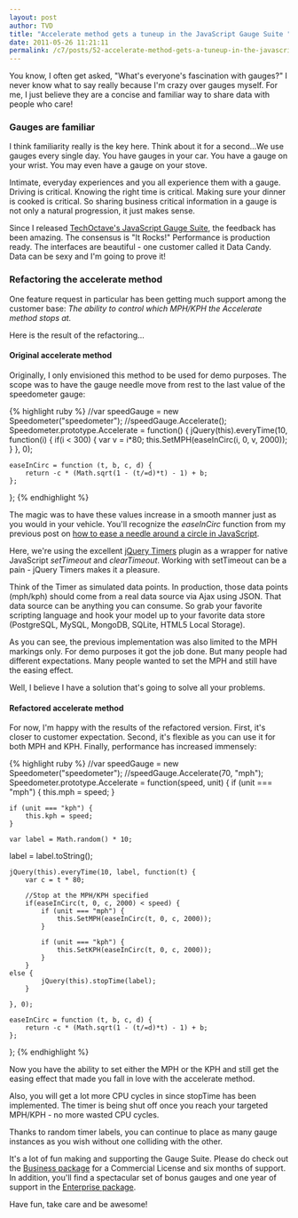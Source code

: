 ```yaml
---
layout: post
author: TVD
title: "Accelerate method gets a tuneup in the JavaScript Gauge Suite "
date: 2011-05-26 11:21:11
permalink: /c7/posts/52-accelerate-method-gets-a-tuneup-in-the-javascript-gauge-suite
---
```


You know, I often get asked, "What's everyone's fascination with gauges?" I never know what to say really because I'm crazy over gauges myself. For me, I just believe they are a concise and familiar way to share data with people who care!

### Gauges are familiar

I think familiarity really is the key here. Think about it for a second...We use gauges every single day. You have gauges in your car. You have a gauge on your wrist. You may even have a gauge on your stove.

Intimate, everyday experiences and you all experience them with a gauge. Driving is critical. Knowing the right time is critical. Making sure your dinner is cooked is critical. So sharing business critical information in a gauge is not only a natural progression, it just makes sense.

Since I released [TechOctave's JavaScript Gauge Suite][1], the feedback has been amazing. The consensus is "It Rocks!" Performance is production ready. The interfaces are beautiful - one customer called it Data Candy. Data can be sexy and I'm going to prove it!

### Refactoring the accelerate method

One feature request in particular has been getting much support among the customer base: *The ability to control which MPH/KPH the Accelerate method stops at.*

Here is the result of the refactoring...

#### Original accelerate method

Originally, I only envisioned this method to be used for demo purposes. The scope was to have the gauge needle move from rest to the last value of the speedometer gauge: 

{% highlight ruby %}
//var speedGauge = new Speedometer("speedometer");
//speedGauge.Accelerate();
Speedometer.prototype.Accelerate = function() {
	jQuery(this).everyTime(10, function(i) {
		if(i < 300) {
			var v = i*80;
			this.SetMPH(easeInCirc(i, 0, v, 2000));
		}
	}, 0);
	
	easeInCirc = function (t, b, c, d) {
		return -c * (Math.sqrt(1 - (t/=d)*t) - 1) + b;
	};
};
{% endhighlight %}

The magic was to have these values increase in a smooth manner just as you would in your vehicle. You'll recognize the *easeInCirc* function from my previous post on [how to ease a needle around a circle in JavaScript][2].

Here, we're using the excellent [jQuery Timers][3] plugin as a wrapper for native JavaScript *setTimeout* and *clearTimeout*. Working with setTimeout can be a pain - jQuery Timers makes it a pleasure.

Think of the Timer as simulated data points. In production, those data points (mph/kph) should come from a real data source via Ajax using JSON. That data source can be anything you can consume. So grab your favorite scripting language and hook your model up to your favorite data store (PostgreSQL, MySQL, MongoDB, SQLite, HTML5 Local Storage).

As you can see, the previous implementation was also limited to the MPH markings only. For demo purposes it got the job done. But many people had different expectations. Many people wanted to set the MPH and still have the easing effect.

Well, I believe I have a solution that's going to solve all your problems.

#### Refactored accelerate method

For now, I'm happy with the results of the refactored version. First, it's closer to customer expectation. Second, it's flexible as you can use it for both MPH and KPH. Finally, performance has increased immensely:

{% highlight ruby %}
//var speedGauge = new Speedometer("speedometer");
//speedGauge.Accelerate(70, "mph");
Speedometer.prototype.Accelerate = function(speed, unit) {
	if (unit === "mph") {
		this.mph = speed;
	}
	
	if (unit === "kph") {
		this.kph = speed;
	}
	
	var label = Math.random() * 10;
  label = label.toString();

	jQuery(this).everyTime(10, label, function(t) {
		var c = t * 80;
		
		//Stop at the MPH/KPH specified
		if(easeInCirc(t, 0, c, 2000) < speed) {
			if (unit === "mph") {
				this.SetMPH(easeInCirc(t, 0, c, 2000));
			}
			
			if (unit === "kph") {
				this.SetKPH(easeInCirc(t, 0, c, 2000));
			}
		} 
    else {
			jQuery(this).stopTime(label);
		}

	}, 0);
	
	easeInCirc = function (t, b, c, d) {
		return -c * (Math.sqrt(1 - (t/=d)*t) - 1) + b;
	};
};
{% endhighlight %}


Now you have the ability to set either the MPH or the KPH and still get the easing effect that made you fall in love with the accelerate method.

Also, you will get a lot more CPU cycles in since stopTime has been implemented. The timer is being shut off once you reach your targeted MPH/KPH - no more wasted CPU cycles.

Thanks to random timer labels, you can continue to place as many gauge instances as you wish without one colliding with the other.

It's a lot of fun making and supporting the Gauge Suite. Please do check out the [Business package][4] for a Commercial License and six months of support. In addition, you'll find a spectacular set of bonus gauges and one year of support in the [Enterprise package][5].

Have fun, take care and be awesome!


  [1]: http://techoctave.com/gauges/
  [2]: https://techoctave.com/posts/51-javascript-function-to-ease-a-needle-around-a-circle
  [3]: http://plugins.jquery.com/project/timers
  [4]: http://techoctave.com/gauges/#business
  [5]: http://techoctave.com/gauges/#enterprise
